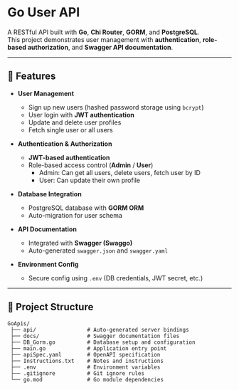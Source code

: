 # Go User API

A RESTful API built with **Go**, **Chi Router**, **GORM**, and **PostgreSQL**.  
This project demonstrates user management with **authentication**, **role-based authorization**, and **Swagger API documentation**.

---

## 🚀 Features

- **User Management**
    - Sign up new users (hashed password storage using `bcrypt`)
    - User login with **JWT authentication**
    - Update and delete user profiles
    - Fetch single user or all users

- **Authentication & Authorization**
    - **JWT-based authentication**
    - Role-based access control (**Admin** / **User**)
        - Admin: Can get all users, delete users, fetch user by ID
        - User: Can update their own profile

- **Database Integration**
    - PostgreSQL database with **GORM ORM**
    - Auto-migration for user schema

- **API Documentation**
    - Integrated with **Swagger (Swaggo)**
    - Auto-generated `swagger.json` and `swagger.yaml`

- **Environment Config**
    - Secure config using `.env` (DB credentials, JWT secret, etc.)

---

## 📂 Project Structure

```plaintext
GoApis/
 ├── api/                # Auto-generated server bindings
 ├── docs/               # Swagger documentation files
 ├── DB_Gorm.go          # Database setup and configuration
 ├── main.go             # Application entry point
 ├── apiSpec.yaml        # OpenAPI specification
 ├── Instructions.txt    # Notes and instructions
 ├── .env                # Environment variables
 ├── .gitignore          # Git ignore rules
 └── go.mod              # Go module dependencies